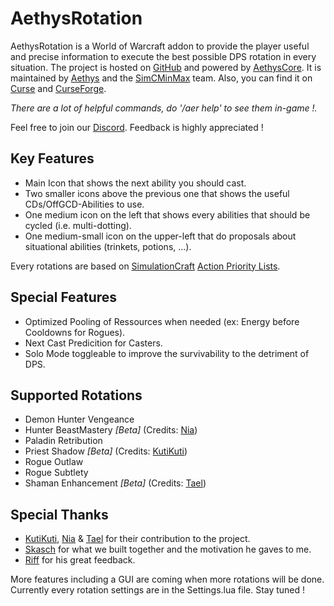 # AethysRotation

AethysRotation is a World of Warcraft addon to provide the player useful and precise information to execute the best possible DPS rotation in every situation.
The project is hosted on [GitHub](https://github.com/Aethys256/AethysRotation) and powered by [AethysCore](https://github.com/Aethys256/AethysRotation).
It is maintained by [Aethys](https://github.com/Aethys256/) and the [SimCMinMax](https://github.com/orgs/SimCMinMax/people) team.
Also, you can find it on [Curse](https://mods.curse.com/addons/wow/aethysrotation) and [CurseForge](https://wow.curseforge.com/projects/aethysrotation).

_There are a lot of helpful commands, do '/aer help' to see them in-game !._

Feel free to join our [Discord](https://discord.gg/tFR2uvK). Feedback is highly appreciated !

## Key Features
- Main Icon that shows the next ability you should cast.
- Two smaller icons above the previous one that shows the useful CDs/OffGCD-Abilities to use.
- One medium icon on the left that shows every abilities that should be cycled (i.e. multi-dotting).
- One medium-small icon on the upper-left that do proposals about situational abilities (trinkets, potions, ...).

Every rotations are based on [SimulationCraft](http://simulationcraft.org/) [Action Priority Lists](https://github.com/simulationcraft/simc/wiki/ActionLists).

## Special Features
- Optimized Pooling of Ressources when needed (ex: Energy before Cooldowns for Rogues).
- Next Cast Predicition for Casters.
- Solo Mode toggleable to improve the survivability to the detriment of DPS.

## Supported Rotations
- Demon Hunter Vengeance
- Hunter BeastMastery _[Beta]_ (Credits: [Nia](https://github.com/Nianel))
- Paladin Retribution
- Priest Shadow _[Beta]_ (Credits: [KutiKuti](https://github.com/Kutikuti))
- Rogue Outlaw
- Rogue Subtlety
- Shaman Enhancement _[Beta]_ (Credits: [Tael](https://github.com/Tae-l))

## Special Thanks
- [KutiKuti](https://github.com/Kutikuti), [Nia](https://github.com/Nianel) & [Tael](https://github.com/Tae-l) for their contribution to the project.
- [Skasch](https://github.com/skasch) for what we built together and the motivation he gaves to me.
- [Riff](https://github.com/tombell) for his great feedback.


More features including a GUI are coming when more rotations will be done. Currently every rotation settings are in the Settings.lua file.
Stay tuned !
